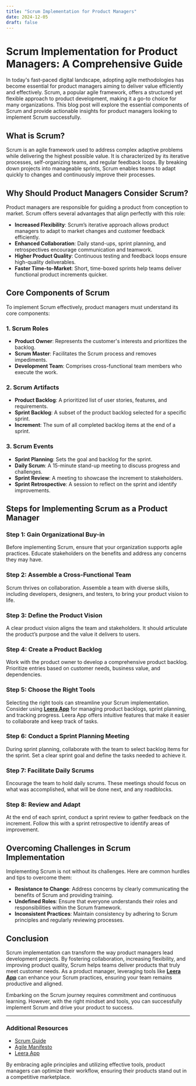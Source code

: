 ```yaml
---
title: "Scrum Implementation for Product Managers"
date: 2024-12-05
draft: false
---
```

# Scrum Implementation for Product Managers: A Comprehensive Guide

In today's fast-paced digital landscape, adopting agile methodologies has become essential for product managers aiming to deliver value efficiently and effectively. Scrum, a popular agile framework, offers a structured yet flexible approach to product development, making it a go-to choice for many organizations. This blog post will explore the essential components of Scrum and provide actionable insights for product managers looking to implement Scrum successfully.

## What is Scrum?

Scrum is an agile framework used to address complex adaptive problems while delivering the highest possible value. It is characterized by its iterative processes, self-organizing teams, and regular feedback loops. By breaking down projects into manageable sprints, Scrum enables teams to adapt quickly to changes and continuously improve their processes.

## Why Should Product Managers Consider Scrum?

Product managers are responsible for guiding a product from conception to market. Scrum offers several advantages that align perfectly with this role:

- **Increased Flexibility**: Scrum’s iterative approach allows product managers to adapt to market changes and customer feedback efficiently.
- **Enhanced Collaboration**: Daily stand-ups, sprint planning, and retrospectives encourage communication and teamwork.
- **Higher Product Quality**: Continuous testing and feedback loops ensure high-quality deliverables.
- **Faster Time-to-Market**: Short, time-boxed sprints help teams deliver functional product increments quicker.

## Core Components of Scrum

To implement Scrum effectively, product managers must understand its core components:

### 1. Scrum Roles

- **Product Owner**: Represents the customer's interests and prioritizes the backlog.
- **Scrum Master**: Facilitates the Scrum process and removes impediments.
- **Development Team**: Comprises cross-functional team members who execute the work.

### 2. Scrum Artifacts

- **Product Backlog**: A prioritized list of user stories, features, and requirements.
- **Sprint Backlog**: A subset of the product backlog selected for a specific sprint.
- **Increment**: The sum of all completed backlog items at the end of a sprint.

### 3. Scrum Events

- **Sprint Planning**: Sets the goal and backlog for the sprint.
- **Daily Scrum**: A 15-minute stand-up meeting to discuss progress and challenges.
- **Sprint Review**: A meeting to showcase the increment to stakeholders.
- **Sprint Retrospective**: A session to reflect on the sprint and identify improvements.

## Steps for Implementing Scrum as a Product Manager

### Step 1: Gain Organizational Buy-in

Before implementing Scrum, ensure that your organization supports agile practices. Educate stakeholders on the benefits and address any concerns they may have.

### Step 2: Assemble a Cross-Functional Team

Scrum thrives on collaboration. Assemble a team with diverse skills, including developers, designers, and testers, to bring your product vision to life.

### Step 3: Define the Product Vision

A clear product vision aligns the team and stakeholders. It should articulate the product’s purpose and the value it delivers to users.

### Step 4: Create a Product Backlog

Work with the product owner to develop a comprehensive product backlog. Prioritize entries based on customer needs, business value, and dependencies.

### Step 5: Choose the Right Tools

Selecting the right tools can streamline your Scrum implementation. Consider using **[Leera App](https://leera.app)** for managing product backlogs, sprint planning, and tracking progress. Leera App offers intuitive features that make it easier to collaborate and keep track of tasks.

### Step 6: Conduct a Sprint Planning Meeting

During sprint planning, collaborate with the team to select backlog items for the sprint. Set a clear sprint goal and define the tasks needed to achieve it.

### Step 7: Facilitate Daily Scrums

Encourage the team to hold daily scrums. These meetings should focus on what was accomplished, what will be done next, and any roadblocks.

### Step 8: Review and Adapt

At the end of each sprint, conduct a sprint review to gather feedback on the increment. Follow this with a sprint retrospective to identify areas of improvement.

## Overcoming Challenges in Scrum Implementation

Implementing Scrum is not without its challenges. Here are common hurdles and tips to overcome them:

- **Resistance to Change**: Address concerns by clearly communicating the benefits of Scrum and providing training.
- **Undefined Roles**: Ensure that everyone understands their roles and responsibilities within the Scrum framework.
- **Inconsistent Practices**: Maintain consistency by adhering to Scrum principles and regularly reviewing processes.

## Conclusion

Scrum implementation can transform the way product managers lead development projects. By fostering collaboration, increasing flexibility, and improving product quality, Scrum helps teams deliver products that truly meet customer needs. As a product manager, leveraging tools like **[Leera App](https://leera.app)** can enhance your Scrum practices, ensuring your team remains productive and aligned.

Embarking on the Scrum journey requires commitment and continuous learning. However, with the right mindset and tools, you can successfully implement Scrum and drive your product to success.

---

### Additional Resources

- [Scrum Guide](https://scrumguides.org/)
- [Agile Manifesto](https://agilemanifesto.org/)
- [Leera App](https://leera.app)

By embracing agile principles and utilizing effective tools, product managers can optimize their workflow, ensuring their products stand out in a competitive marketplace.